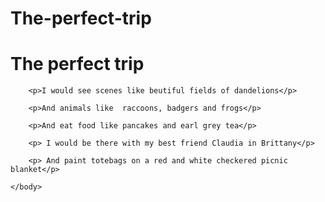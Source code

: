 # The-perfect-trip
<!DOCTYPE HTML>
<html>
    <head>
        <title>Challenge: A picture-perfect trip</title>
        <meta charset="utf-8">
    </head>
    <body>
        <h1>The perfect trip</h1>
        
        <p>I would see scenes like beutiful fields of dandelions</p>
        
        <p>And animals like  raccoons, badgers and frogs</p>
        
        <p>And eat food like pancakes and earl grey tea</p>
        
        <p> I would be there with my best friend Claudia in Brittany</p>
        
        <p> And paint totebags on a red and white checkered picnic blanket</p>
        
    </body>
</html>

